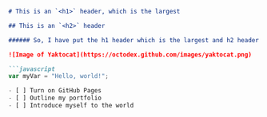
```markdown
# This is an `<h1>` header, which is the largest

## This is an `<h2>` header

###### So, I have put the h1 header which is the largest and h2 header which is a little bit small. 

![Image of Yaktocat](https://octodex.github.com/images/yaktocat.png)

```javascript
var myVar = "Hello, world!";

- [ ] Turn on GitHub Pages
- [ ] Outline my portfolio
- [ ] Introduce myself to the world





